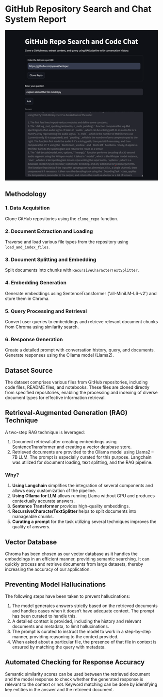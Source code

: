 # GitHub Repository Search and Chat System Report
![GitHub Repository Search and Chat System](RAG.png)
## Methodology

### 1. Data Acquisition
Clone GitHub repositories using the `clone_repo` function.

### 2. Document Extraction and Loading
Traverse and load various file types from the repository using `load_and_index_files`.

### 3. Document Splitting and Embedding
Split documents into chunks with `RecursiveCharacterTextSplitter`.

### 4. Embedding Generation
Generate embeddings using SentenceTransformer ('all-MiniLM-L6-v2') and store them in Chroma.

### 5. Query Processing and Retrieval
Convert user queries to embeddings and retrieve relevant document chunks from Chroma using similarity search.

### 6. Response Generation
Create a detailed prompt with conversation history, query, and documents. Generate responses using the Ollama model (Llama2).

## Dataset Source
The dataset comprises various files from GitHub repositories, including code files, README files, and notebooks. These files are cloned directly from specified repositories, enabling the processing and indexing of diverse document types for effective information retrieval.

## Retrieval-Augmented Generation (RAG) Technique
A two-step RAG technique is leveraged:
1. Document retrieval after creating embeddings using SentenceTransformer and creating a vector database store.
2. Retrieved documents are provided to the Ollama model using Llama2 – 7B LLM. The prompt is especially curated for this purpose. Langchain was utilized for document loading, text splitting, and the RAG pipeline.

### Why?
1. **Using Langchain** simplifies the integration of several components and allows easy customization of the pipeline.
2. **Using Ollama for LLM** allows running Llama without GPU and produces contextually accurate answers.
3. **Sentence Transformer** provides high-quality embeddings.
4. **RecursiveCharacterTextSplitter** helps to split documents into manageable chunks.
5. **Curating a prompt** for the task utilizing several techniques improves the quality of answers.

## Vector Database
Chroma has been chosen as our vector database as it handles the embeddings in an efficient manner, providing semantic searching. It can quickly process and retrieve documents from large datasets, thereby increasing the accuracy of our application.

## Preventing Model Hallucinations
The following steps have been taken to prevent hallucinations:
1. The model generates answers strictly based on the retrieved documents and handles cases when it doesn’t have adequate context. The prompt has been curated to handle this.
2. A detailed context is provided, including the history and relevant documents and metadata, to limit hallucinations.
3. The prompt is curated to instruct the model to work in a step-by-step manner, providing reasoning to the context provided.
4. When asked about a particular file, the presence of that file in context is ensured by matching the query with metadata.

## Automated Checking for Response Accuracy
Semantic similarity scores can be used between the retrieved document and the model response to check whether the generated response is relevant to the context or not. Keyword matching can be done by identifying key entities in the answer and the retrieved document.
